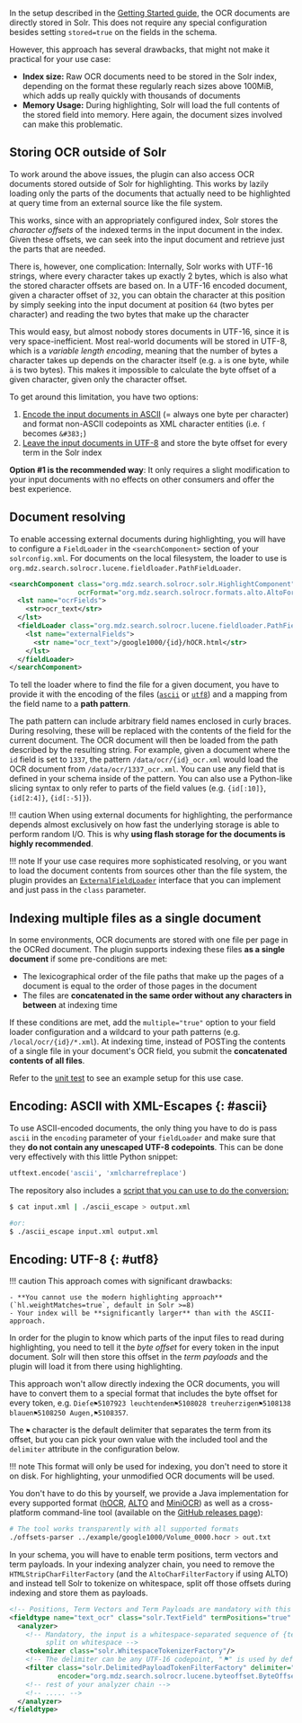 In the setup described in the [Getting Started guide](getting_started.md), the OCR documents are
directly stored in Solr. This does not require any special configuration besides setting `stored=true`
on the fields in the schema.

However, this approach has several drawbacks, that might not make it practical for your use case:

- **Index size:** Raw OCR documents need to be stored in the Solr index, depending on the format
  these regularly reach sizes  above 100MiB, which adds up really quickly with thousands of documents
- **Memory Usage:** During highlighting, Solr will load the full contents of the stored field into memory.
  Here again, the document sizes involved can make this problematic.


## Storing OCR outside of Solr

To work around the above issues, the plugin can also access OCR documents stored outside of Solr
for highlighting. This works by lazily loading only the parts of the documents that actually
need to be highlighted at query time from an external source like the file system.

This works, since with an appropriately configured index, Solr stores the *character offsets* of
the indexed terms in the input document in the index. Given these offsets, we can seek into
the input document and retrieve just the parts that are needed.

There is, however, one complication: Internally, Solr works with UTF-16 strings, where every
character takes up exactly 2 bytes, which is also what the stored character offsets are based on.
In a UTF-16 encoded document, given a character offset of `32`, you can obtain the character at this
position by simply seeking into the input document at position `64` (two bytes per character) and
reading the two bytes that make up the character

This would easy, but almost nobody stores documents in UTF-16, since it is very space-inefficient.
Most real-world documents will be stored in UTF-8, which is a *variable length encoding*, meaning
that the number of bytes a character takes up depends on the character itself (e.g. `a` is one byte,
while `ä` is two bytes). This makes it impossible to calculate the byte offset of a given character,
given only the character offset.

To get around this limitation, you have two options:

1. [Encode the input documents in ASCII](#ascii) (= always one byte per character) and
   format non-ASCII codepoints as XML character entities
   (i.e. `ſ` becomes `&#383;`)
2. [Leave the input documents in UTF-8](#utf8) and store the byte offset for
   every term in the Solr index

**Option #1 is the recommended way**: It only requires a slight modification to
your input documents with no effects on other consumers and offer the best
experience.

## Document resolving

To enable accessing external documents during highlighting, you will have to configure
a `FieldLoader` in the `<searchComponent>` section of your `solrconfig.xml`.
For documents on the local filesystem, the loader to use is
`org.mdz.search.solrocr.lucene.fieldloader.PathFieldLoader`.

```xml
<searchComponent class="org.mdz.search.solrocr.solr.HighlightComponent" name="highlight"
                 ocrFormat="org.mdz.search.solrocr.formats.alto.AltoFormat">
  <lst name="ocrFields">
    <str>ocr_text</str>
  </lst>
  <fieldLoader class="org.mdz.search.solrocr.lucene.fieldloader.PathFieldLoader" encoding="ascii">
    <lst name="externalFields">
      <str name="ocr_text">/google1000/{id}/hOCR.html</str>
    </lst>
  </fieldLoader>
</searchComponent>
```

To tell the loader where to find the file for a given document, you have to provide it
with the encoding of the files ([`ascii`](#ascii) or [`utf8`](#utf8)) and a mapping from the
field name to a **path pattern**.

The path pattern can include arbitrary field names enclosed in curly braces. During resolving,
these will be replaced with the contents of the field for the current document. The OCR document
will then be loaded from the path described by the resulting string. For example,
given a document where the `id` field is set to `1337`, the pattern `/data/ocr/{id}_ocr.xml` would
load the OCR document from `/data/ocr/1337_ocr.xml`. You can use any field that is defined in your
schema inside of the pattern. You can also use a Python-like slicing syntax to only refer to
parts of the field values (e.g. `{id[:10]}`, `{id[2:4]}`, `{id[:-5]}`).

!!! caution
    When using external documents for highlighting, the performance depends almost exclusively on
    how fast the underlying storage is able to perform random I/O. This is why **using flash storage
    for the documents is highly recommended**.

!!! note
    If your use case requires more sophisticated resolving, or you want to load the document contents from
    sources other than the file system, the plugin provides an
    [`ExternalFieldLoader`](https://github.com/dbmdz/solr-ocrhighlighting/blob/master/src/main/java/org/mdz/search/solrocr/lucene/fieldloader/ExternalFieldLoader.java)
    interface that you can implement and just pass in the `class` parameter.
    
    
## Indexing multiple files as a single document

In some environments, OCR documents are stored with one file per page in the OCRed document. The plugin supports
indexing these files **as a single document** if some pre-conditions are met:

- The lexicographical order of the file paths that make up the pages of a document is equal to the order of those pages
  in the document
- The files are **concatenated in the same order without any characters in between** at indexing time

If these conditions are met, add the `multiple="true"` option to your field loader configuration and a wildcard
to your path patterns (e.g. `/local/ocr/{id}/*.xml`). At indexing time, instead of POSTing the contents of a single
file in your document's OCR field, you submit the **concatenated contents of all files**.

Refer to the [unit test](https://github.com/dbmdz/solr-ocrhighlighting/blob/master/src/test/java/org/mdz/search/solrocr/solr/AltoMultiTest.java)
to see an example setup for this use case.


## Encoding: ASCII with XML-Escapes {: #ascii}

To use ASCII-encoded documents, the only thing you have to do is pass `ascii` in the `encoding` parameter
of your `fieldLoader` and make sure that they **do not contain any unescaped UTF-8 codepoints**.
This can be done very effectively with this little Python snippet:

```python
utftext.encode('ascii', 'xmlcharrefreplace')
```

The repository also includes a [script that you can use to do the conversion:](https://github.com/dbmdz/solr-ocrhighlighting/raw/master/ascii_escape)

```sh
$ cat input.xml | ./ascii_escape > output.xml

#or:
$ ./ascii_escape input.xml output.xml
```

## Encoding: UTF-8 {: #utf8}

!!! caution
    This approach comes with significant drawbacks:

    - **You cannot use the modern highlighting approach** (`hl.weightMatches=true`, default in Solr >=8)
    - Your index will be **significantly larger** than with the ASCII-approach.

In order for the plugin to know which parts of the input files to read during highlighting, you need to
tell it the *byte offset* for every token in the input document. Solr will then store this offset in the
*term payloads* and the plugin will load it from there using highlighting.

This approach won't allow directly indexing the OCR documents, you will have to convert them to a special
format that includes the byte offset for every token, e.g.
`Dieſe⚑5107923 leuchtenden⚑5108028 treuherzigen⚑5108138 blauen⚑5108250 Augen,⚑5108357`.

The `⚑` character is the default delimiter that separates the term from its offset, but you can pick your
own value with the included tool and the `delimiter` attribute in the configuration below.

!!! note
    This format will only be used for indexing, you don't need to store it on disk. For highlighting,
    your unmodified OCR documents will be used.

You don't have to do this by yourself, we provide a Java implementation for every supported format
([hOCR](https://github.com/dbmdz/solr-ocrhighlighting/blob/master/src/main/java/org/mdz/search/solrocr/formats/hocr/HocrByteOffsetsParser.java),
[ALTO](https://github.com/dbmdz/solr-ocrhighlighting/blob/master/src/main/java/org/mdz/search/solrocr/formats/alto/AltoByteOffsetsParser.java)
and [MiniOCR](https://github.com/dbmdz/solr-ocrhighlighting/blob/master/src/main/java/org/mdz/search/solrocr/formats/mini/MiniOcrByteOffsetsParser.java))
as well as a cross-platform command-line tool (available on the
[GitHub releases page](https://github.com/dbmdz/solr-ocrhighlighting/releases)):

```sh
# The tool works transparently with all supported formats
./offsets-parser ../example/google1000/Volume_0000.hocr > out.txt
```

In your schema, you will have to enable term positions, term vectors and term payloads.
In your indexing analyzer chain, you need to remove the `HTMLStripCharFilterFactory`
(and the `AltoCharFilterFactory` if using ALTO) and instead tell Solr to
tokenize on whitespace, split off those offsets during indexing and store them as payloads.

```xml
<!-- Positions, Term Vectors and Term Payloads are mandatory with this approach. -->
<fieldtype name="text_ocr" class="solr.TextField" termPositions="true" termVectors="true" termPayloads="true">
  <analyzer>
    <!-- Mandatory, the input is a whitespace-separated sequence of {term}{delimiter}{offset} units and has to be
         split on whitespace -->
    <tokenizer class="solr.WhitespaceTokenizerFactory"/>
    <!-- The delimiter can be any UTF-16 codepoint, "⚑" is used by default in the provided Java implementation and CLI tool -->
    <filter class="solr.DelimitedPayloadTokenFilterFactory" delimiter="⚑"
            encoder="org.mdz.search.solrocr.lucene.byteoffset.ByteOffsetEncoder" />
    <!-- rest of your analyzer chain -->
    <!-- ..... -->
  </analyzer>
</fieldtype>
```